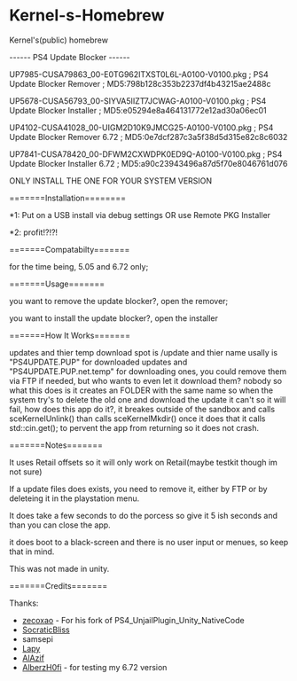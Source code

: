 # Kernel-s-Homebrew
Kernel's(public) homebrew

------ PS4 Update Blocker ------

UP7985-CUSA79863_00-E0TG962ITXST0L6L-A0100-V0100.pkg ; PS4 Update Blocker Remover ; MD5:798b128c353b2237df4b43215ae2488c

UP5678-CUSA56793_00-SIYVA5IIZT7JCWAG-A0100-V0100.pkg ; PS4 Update Blocker Installer ; MD5:e05294e8a464131772e12ad30a06ec01

UP4102-CUSA41028_00-UIGM2D10K9JMCG25-A0100-V0100.pkg ; PS4 Update Blocker Remover 6.72 ; MD5:0e7dcf287c3a5f38d5d315e82c8c6032

UP7841-CUSA78420_00-DFWM2CXWDPK0ED9Q-A0100-V0100.pkg ; PS4 Update Blocker Installer 6.72 ; MD5:a90c23943496a87d5f70e8046761d076

ONLY INSTALL THE ONE FOR YOUR SYSTEM VERSION

=======Installation========

*1: Put on a USB install via debug settings OR use Remote PKG Installer

*2: profit!?!?!

=======Compatabilty=======

for the time being, 5.05 and 6.72 only;

=======Usage=======

you want to remove the update blocker?, open the remover;

you want to install the update blocker?, open the installer

=======How It Works=======

updates and thier temp download spot is /update and thier name usally is "PS4UPDATE.PUP" for downloaded updates and "PS4UPDATE.PUP.net.temp" for downloading ones, you could remove them via FTP if needed, but who wants to even let it download them? nobody
so what this does is it creates an FOLDER with the same name so when the system try's to delete the old one and download the update it can't so it will fail, how does this app do it?, it breakes outside of the sandbox and calls sceKernelUnlink() than calls sceKernelMkdir()
once it does that it calls std::cin.get(); to pervent the app from returning so it does not crash.

=======Notes=======

It uses Retail offsets so it will only work on Retail(maybe testkit though im not sure)

If a update files does exists, you need to remove it, either by FTP or by deleteing it in the playstation menu.

It does take a few seconds to do the porcess so give it 5 ish seconds and than you can close the app.

it does boot to a black-screen and there is no user input or menues, so keep that in mind.

This was not made in unity.

=======Credits=======

Thanks:
- [zecoxao](https://github.com/zecoxao) - For his fork of PS4_UnjailPlugin_Unity_NativeCode
- [SocraticBliss](https://github.com/SocraticBliss)
- samsepi
- [Lapy](https://github.com/Lapy055)
- [AlAzif](https://github.com/Al-Azif)
- [AlberzH0fi](https://twitter.com/lukas_pedall) - for testing my 6.72 version
